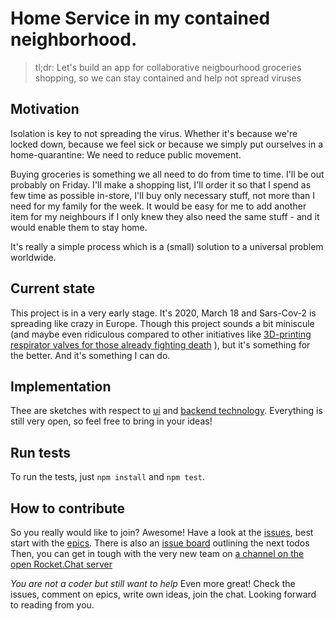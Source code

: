 # Home Service in my contained neighborhood.

> tl;dr: Let's build an app for collaborative neigbourhood groceries shopping, so we can stay contained and help not spread viruses

## Motivation

Isolation is key to not spreading the virus. Whether it's because we're locked down, because we feel sick or because we simply put ourselves in a home-quarantine: We need to reduce public movement.

Buying groceries is something we all need to do from time to time.
I'll be out probably on Friday. I'll make a shopping list, I'll order it so that I spend as few time as possible in-store, I'll buy only necessary stuff, not more than I need for my family for the week.
It would be easy for me to add another item for my neighbours if I only knew they also need the same stuff - and it would enable them to stay home.

It's really a simple process which is a (small) solution to a universal problem worldwide.

## Current state

This project is in a very early stage. It's 2020, March 18 and Sars-Cov-2 is spreading like crazy in Europe.
Though this project sounds a bit miniscule (and maybe even ridiculous compared to other initiatives like [3D-printing respirator valves for those already fighting death](https://www.fastcompany.com/90477940/these-good-samaritans-with-a-3d-printer-are-saving-lives-by-making-new-respirator-valves-for-free) ), but it's something for the better. And it's something I can do.

## Implementation

Thee are sketches with respect to [ui](./src/ui/Readme.md) and [backend technology](./src/backend/Readme.md).
Everything is still very open, so feel free to bring in your ideas!

## Run tests

To run the tests, just `npm install` and `npm test`.

## How to contribute

So you really would like to join? Awesome!
Have a look at the [issues](https://github.com/mrsimpson/collaborative-shopping/issues), best start with the [epics](https://github.com/mrsimpson/collaborative-shopping/issues?q=is%3Aopen+is%3Aissue+label%3Aepic).
There is also an [issue board](https://github.com/mrsimpson/collaborative-shopping/projects/1) outlining the next todos
Then, you can get in tough with the very new team on [a channel on the open Rocket.Chat server](https://open.rocket.chat/channel/share-my-cart)

*You are not a coder but still want to help*
Even more great! Check the issues, comment on epics, write own ideas, join the chat. Looking forward to reading from you.
